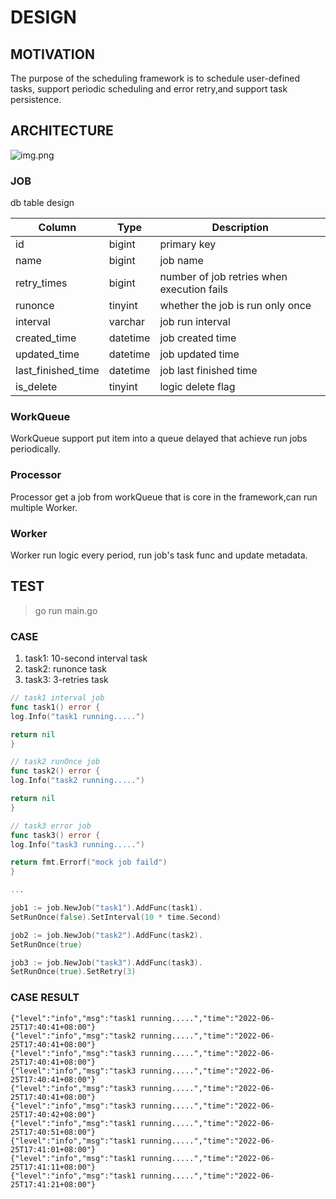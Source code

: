 # DESIGN

## MOTIVATION
The purpose of the scheduling framework is to schedule user-defined tasks,
support periodic scheduling and error retry,and support task persistence.
## ARCHITECTURE

![img.png](https://raw.githubusercontent.com/mosesyou/scheduler-demo/master/images/img.png)

### JOB

db table design

| Column |  Type | Description |
| --- | --- | --- |
|   id  |  bigint  | primary key  |
|   name  |  bigint  | job name  |
|   retry_times  |  bigint  | number of job retries when execution fails  |
|   runonce  |  tinyint  | whether the job is run only once  |
|   interval  |  varchar  | job run interval  |
|   created_time  |  datetime  | job created time |
|   updated_time  |  datetime  | job updated time |
|   last_finished_time  |  datetime  | job last finished time  |
|   is_delete  |  tinyint  | logic delete flag  |

### WorkQueue

WorkQueue support put item into a queue delayed that achieve run jobs periodically.

### Processor

Processor get a job from workQueue that is core in the framework,can run multiple Worker.

### Worker

Worker run logic every period, run job's task func and update metadata.

## TEST

> go run main.go

### CASE

1. task1: 10-second interval task
2. task2: runonce task
3. task3: 3-retries task

```go
// task1 interval job
func task1() error {
log.Info("task1 running.....")

return nil
}

// task2 runOnce job
func task2() error {
log.Info("task2 running.....")

return nil
}

// task3 error job
func task3() error {
log.Info("task3 running.....")

return fmt.Errorf("mock job faild")
}

...

job1 := job.NewJob("task1").AddFunc(task1).
SetRunOnce(false).SetInterval(10 * time.Second)

job2 := job.NewJob("task2").AddFunc(task2).
SetRunOnce(true)

job3 := job.NewJob("task3").AddFunc(task3).
SetRunOnce(true).SetRetry(3)
```

### CASE RESULT

```shell
{"level":"info","msg":"task1 running.....","time":"2022-06-25T17:40:41+08:00"}
{"level":"info","msg":"task2 running.....","time":"2022-06-25T17:40:41+08:00"}
{"level":"info","msg":"task3 running.....","time":"2022-06-25T17:40:41+08:00"}
{"level":"info","msg":"task3 running.....","time":"2022-06-25T17:40:41+08:00"}
{"level":"info","msg":"task3 running.....","time":"2022-06-25T17:40:41+08:00"}
{"level":"info","msg":"task3 running.....","time":"2022-06-25T17:40:42+08:00"}
{"level":"info","msg":"task1 running.....","time":"2022-06-25T17:40:51+08:00"}
{"level":"info","msg":"task1 running.....","time":"2022-06-25T17:41:01+08:00"}
{"level":"info","msg":"task1 running.....","time":"2022-06-25T17:41:11+08:00"}
{"level":"info","msg":"task1 running.....","time":"2022-06-25T17:41:21+08:00"}

```
